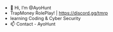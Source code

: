 - 👋 Hi, I’m @AyoHunt
- TrapMoney RolePlay! | https://discord.gg/tmrp
- learning Coding & Cyber Security 
- 📫 Contact - AyoHunt

<!---
AyoHunt/AyoHunt is a ✨ special ✨ repository because its `README.md` (this file) appears on your GitHub profile.
You can click the Preview link to take a look at your changes.
--->
